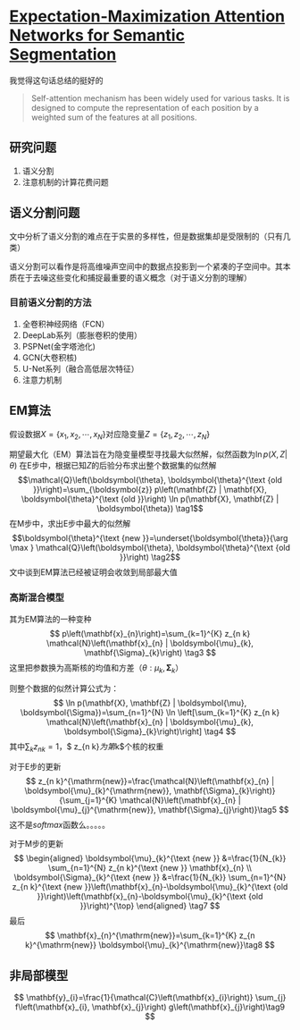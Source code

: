 




# [Expectation-Maximization Attention Networks for Semantic Segmentation](https://arxiv.org/pdf/1907.13426.pdf)
我觉得这句话总结的挺好的
> Self-attention mechanism has been widely used for various tasks. It is designed to compute the representation of each position by a weighted sum of the features at all positions.

## 研究问题

1. 语义分割
2. 注意机制的计算花费问题

## 语义分割问题

文中分析了语义分割的难点在于实景的多样性，但是数据集却是受限制的（只有几类）



语义分割可以看作是将高维噪声空间中的数据点投影到一个紧凑的子空间中。其本质在于去噪这些变化和捕捉最重要的语义概念（对于语义分割的理解）

### 目前语义分割的方法

1. 全卷积神经网络（FCN）
2. DeepLab系列（膨胀卷积的使用）
3. PSPNet(金字塔池化)
4. GCN(大卷积核)
5. U-Net系列（融合高低层次特征）
6. 注意力机制

## EM算法

假设数据$X=\left\{{x}_{1}, {x}_{2}, \cdots, {x}_{N}\right\}$对应隐变量$Z=\left\{{z}_{1}, {z}_{2}, \cdots, {z}_{N}\right\}$

期望最大化（EM）算法旨在为隐变量模型寻找最大似然解，似然函数为$\ln p({X}, {Z} | {\theta})$
在E步中，根据已知$Z$的后验分布求出整个数据集的似然解
$$\mathcal{Q}\left(\boldsymbol{\theta}, \boldsymbol{\theta}^{\text {old }}\right)=\sum_{\boldsymbol{z}} p\left(\mathbf{Z} | \mathbf{X}, \boldsymbol{\theta}^{\text {old }}\right) \ln p(\mathbf{X}, \mathbf{Z} | \boldsymbol{\theta}) \tag1$$
在M步中，求出E步中最大的似然解
$$\boldsymbol{\theta}^{\text {new }}=\underset{\boldsymbol{\theta}}{\arg \max } \mathcal{Q}\left(\boldsymbol{\theta}, \boldsymbol{\theta}^{\text {old }}\right) \tag2$$
文中谈到EM算法已经被证明会收敛到局部最大值

### 高斯混合模型

其为EM算法的一种变种
$$
p\left(\mathbf{x}_{n}\right)=\sum_{k=1}^{K} z_{n k} \mathcal{N}\left(\mathbf{x}_{n} | \boldsymbol{\mu}_{k}, \mathbf{\Sigma}_{k}\right) \tag3
$$
这里把参数换为高斯核的均值和方差（$\theta:{\mu}_{k}, \mathbf{\Sigma}_{k}$）

则整个数据的似然计算公式为：
$$
\ln p(\mathbf{X}, \mathbf{Z} | \boldsymbol{\mu}, \boldsymbol{\Sigma})=\sum_{n=1}^{N} \ln \left[\sum_{k=1}^{K} z_{n k} \mathcal{N}\left(\mathbf{x}_{n} | \boldsymbol{\mu}_{k}, \boldsymbol{\Sigma}_{k}\right)\right] \tag4
$$
其中$\sum_{k} z_{n k}=1$，$ z_{n k}$为第$k$个核的权重

对于E步的更新
$$
z_{n k}^{\mathrm{new}}=\frac{\mathcal{N}\left(\mathbf{x}_{n} | \boldsymbol{\mu}_{k}^{\mathrm{new}}, \mathbf{\Sigma}_{k}\right)}{\sum_{j=1}^{K} \mathcal{N}\left(\mathbf{x}_{n} | \boldsymbol{\mu}_{j}^{\mathrm{new}}, \mathbf{\Sigma}_{j}\right)}\tag5
$$
这不是$softmax$函数么。。。。。

对于M步的更新
$$
\begin{aligned} \boldsymbol{\mu}_{k}^{\text {new }} &=\frac{1}{N_{k}} \sum_{n=1}^{N} z_{n k}^{\text {new }} \mathbf{x}_{n} \\ \boldsymbol{\Sigma}_{k}^{\text {new }} &=\frac{1}{N_{k}} \sum_{n=1}^{N} z_{n k}^{\text {new }}\left(\mathbf{x}_{n}-\boldsymbol{\mu}_{k}^{\text {old }}\right)\left(\mathbf{x}_{n}-\boldsymbol{\mu}_{k}^{\text {old }}\right)^{\top} \end{aligned} \tag7
$$
最后
$$
\mathbf{x}_{n}^{\mathrm{new}}=\sum_{k=1}^{K} z_{n k}^{\mathrm{new}} \boldsymbol{\mu}_{k}^{\mathrm{new}}\tag8
$$

## 非局部模型
$$
\mathbf{y}_{i}=\frac{1}{\mathcal{C}\left(\mathbf{x}_{i}\right)} \sum_{j} f\left(\mathbf{x}_{i}, \mathbf{x}_{j}\right) g\left(\mathbf{x}_{j}\right)\tag9
$$
